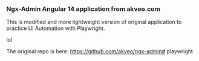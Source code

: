 ### Ngx-Admin Angular 14 application from akveo.com

This is modified and more lightweight version of original application to practice UI Automation with Playwright.

lol

The original repo is here: https://github.com/akveo/ngx-admin# playwright

